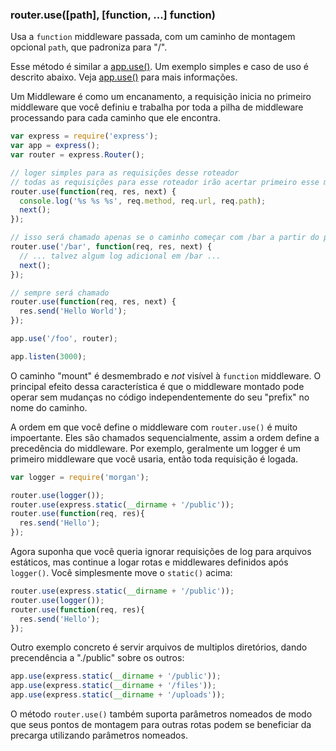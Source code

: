 <h3 id='router.use'>router.use([path], [function, ...] function)</h3>

Usa a `function` middleware passada, com um caminho de montagem opcional `path`, que padroniza para "/".

Esse método é similar a [app.use()](#app.use). Um exemplo simples e caso de uso é descrito abaixo.
Veja [app.use()](#app.use) para mais informações.

Um Middleware é como um encanamento, a requisição inicia no primeiro middleware que você definiu
e trabalha por toda a pilha de middleware processando para cada caminho que ele encontra.

~~~js
var express = require('express');
var app = express();
var router = express.Router();

// loger simples para as requisições desse roteador
// todas as requisições para esse roteador irão acertar primeiro esse middleware
router.use(function(req, res, next) {
  console.log('%s %s %s', req.method, req.url, req.path);
  next();
});

// isso será chamado apenas se o caminho começar com /bar a partir do ponto de montagem
router.use('/bar', function(req, res, next) {
  // ... talvez algum log adicional em /bar ...
  next();
});

// sempre será chamado
router.use(function(req, res, next) {
  res.send('Hello World');
});

app.use('/foo', router);

app.listen(3000);
~~~

O caminho "mount" é desmembrado e _not_ visível à `function` middleware.
O principal efeito dessa característica é que o middleware montado pode operar sem
mudanças no código independentemente do seu "prefix" no nome do caminho.

A ordem em que você define o middleware com `router.use()` é muito impoertante.
Eles são chamados sequencialmente, assim a ordem define a precedência do middleware.
Por exemplo, geralmente um logger é um primeiro middleware que você usaria, então toda
requisição é logada.

~~~js
var logger = require('morgan');

router.use(logger());
router.use(express.static(__dirname + '/public'));
router.use(function(req, res){
  res.send('Hello');
});
~~~

Agora suponha que você queria ignorar requisições de log para arquivos estáticos,
mas continue a logar rotas e middlewares definidos após `logger()`. Você simplesmente
move o `static()` acima:

~~~js
router.use(express.static(__dirname + '/public'));
router.use(logger());
router.use(function(req, res){
  res.send('Hello');
});
~~~

Outro exemplo concreto é servir arquivos de multiplos diretórios, dando precendência
a "./public" sobre os outros:

~~~js
app.use(express.static(__dirname + '/public'));
app.use(express.static(__dirname + '/files'));
app.use(express.static(__dirname + '/uploads'));
~~~

O método `router.use()` também suporta parâmetros nomeados de modo que seus pontos
de montagem para outras rotas podem se beneficiar da precarga utilizando parâmetros nomeados.
